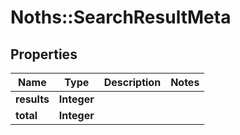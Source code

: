 # Noths::SearchResultMeta

## Properties
Name | Type | Description | Notes
------------ | ------------- | ------------- | -------------
**results** | **Integer** |  | 
**total** | **Integer** |  | 


